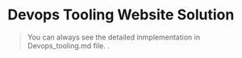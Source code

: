# Devops Tooling Website Solution
>You can always see the detailed inmplementation in Devops_tooling.md file.
.
